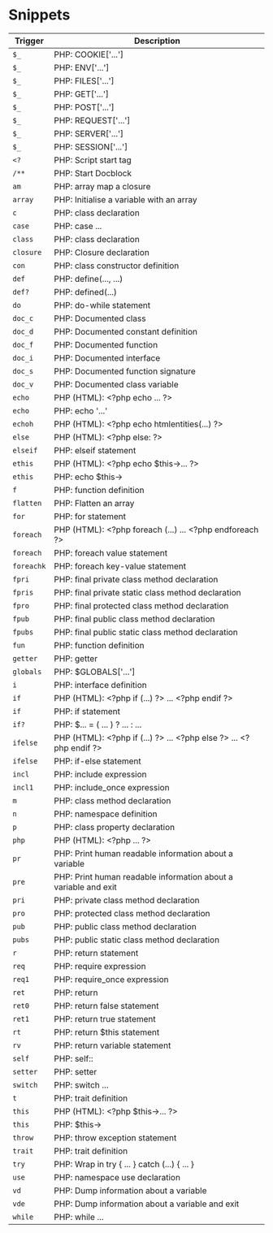 # Snippets

| Trigger | Description |
| ------- | ----------- |
| `$_` | PHP: COOKIE['...'] |
| `$_` | PHP: ENV['...'] |
| `$_` | PHP: FILES['...'] |
| `$_` | PHP: GET['...'] |
| `$_` | PHP: POST['...'] |
| `$_` | PHP: REQUEST['...'] |
| `$_` | PHP: SERVER['...'] |
| `$_` | PHP: SESSION['...'] |
| `<?` | PHP: Script start tag |
| `/**` | PHP: Start Docblock |
| `am` | PHP: array map a closure |
| `array` | PHP: Initialise a variable with an array |
| `c` | PHP: class declaration |
| `case` | PHP: case ... |
| `class` | PHP: class declaration |
| `closure` | PHP: Closure declaration |
| `con` | PHP: class constructor definition |
| `def` | PHP: define(..., ...) |
| `def?` | PHP: defined(...) |
| `do` | PHP: do-while statement |
| `doc_c` | PHP: Documented class |
| `doc_d` | PHP: Documented constant definition |
| `doc_f` | PHP: Documented function |
| `doc_i` | PHP: Documented interface |
| `doc_s` | PHP: Documented function signature |
| `doc_v` | PHP: Documented class variable |
| `echo` | PHP (HTML): &lt;?php echo ... ?&gt; |
| `echo` | PHP: echo '...' |
| `echoh` | PHP (HTML): &lt;?php echo htmlentities(...) ?&gt; |
| `else` | PHP (HTML): &lt;?php else: ?&gt; |
| `elseif` | PHP: elseif statement |
| `ethis` | PHP (HTML): &lt;?php echo $this-&gt;... ?&gt; |
| `ethis` | PHP: echo $this-&gt; |
| `f` | PHP: function definition |
| `flatten` | PHP: Flatten an array |
| `for` | PHP: for statement |
| `foreach` | PHP (HTML): &lt;?php foreach (...) ... &lt;?php endforeach ?&gt; |
| `foreach` | PHP: foreach value statement |
| `foreachk` | PHP: foreach key-value statement |
| `fpri` | PHP: final private class method declaration |
| `fpris` | PHP: final private static class method declaration |
| `fpro` | PHP: final protected class method declaration |
| `fpub` | PHP: final public class method declaration |
| `fpubs` | PHP: final public static class method declaration |
| `fun` | PHP: function definition |
| `getter` | PHP: getter |
| `globals` | PHP: $GLOBALS['...'] |
| `i` | PHP: interface definition |
| `if` | PHP (HTML): &lt;?php if (...) ?&gt; ... &lt;?php endif ?&gt; |
| `if` | PHP: if statement |
| `if?` | PHP: $... = ( ... ) ? ... : ... |
| `ifelse` | PHP (HTML): &lt;?php if (...) ?&gt; ... &lt;?php else ?&gt; ... &lt;?php endif ?&gt; |
| `ifelse` | PHP: if-else statement |
| `incl` | PHP: include expression |
| `incl1` | PHP: include_once expression |
| `m` | PHP: class method declaration |
| `n` | PHP: namespace definition |
| `p` | PHP: class property declaration |
| `php` | PHP (HTML): &lt;?php ... ?&gt; |
| `pr` | PHP: Print human readable information about a variable |
| `pre` | PHP: Print human readable information about a variable and exit |
| `pri` | PHP: private class method declaration |
| `pro` | PHP: protected class method declaration |
| `pub` | PHP: public class method declaration |
| `pubs` | PHP: public static class method declaration |
| `r` | PHP: return statement |
| `req` | PHP: require expression |
| `req1` | PHP: require_once expression |
| `ret` | PHP: return |
| `ret0` | PHP: return false statement |
| `ret1` | PHP: return true statement |
| `rt` | PHP: return $this statement |
| `rv` | PHP: return variable statement |
| `self` | PHP: self:: |
| `setter` | PHP: setter |
| `switch` | PHP: switch ... |
| `t` | PHP: trait definition |
| `this` | PHP (HTML): &lt;?php $this-&gt;... ?&gt; |
| `this` | PHP: $this-&gt; |
| `throw` | PHP: throw exception statement |
| `trait` | PHP: trait definition |
| `try` | PHP: Wrap in try { ... } catch (...) { ... } |
| `use` | PHP: namespace use declaration |
| `vd` | PHP: Dump information about a variable |
| `vde` | PHP: Dump information about a variable and exit |
| `while` | PHP: while ... |
